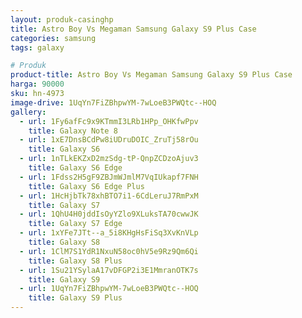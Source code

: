 ```yaml
---
layout: produk-casinghp
title: Astro Boy Vs Megaman Samsung Galaxy S9 Plus Case
categories: samsung
tags: galaxy

# Produk
product-title: Astro Boy Vs Megaman Samsung Galaxy S9 Plus Case
harga: 90000
sku: hn-4973
image-drive: 1UqYn7FiZBhpwYM-7wLoeB3PWQtc--HOQ
gallery:
  - url: 1Fy6afFc9x9KTmmI3LRb1HPp_OHKfwPpv
    title: Galaxy Note 8
  - url: 1xE7DnsBCdPw8iUDruDOIC_ZruTj58rOu
    title: Galaxy S6
  - url: 1nTLkEKZxD2mzSdg-tP-QnpZCDzoAjuv3
    title: Galaxy S6 Edge
  - url: 1Fdss2H5gF9ZBJmWJmlM7VqIUkapf7FNH
    title: Galaxy S6 Edge Plus
  - url: 1HcHjbTk78xhBTO7i1-6CdLeruJ7RmPxM
    title: Galaxy S7
  - url: 1QhU4H0jddIsOyYZlo9XLuksTA70cwwJK
    title: Galaxy S7 Edge
  - url: 1xYFe7JTt--a_5i8KHgHsFiSq3XvKnVLp
    title: Galaxy S8
  - url: 1ClM7S1YdR1NxuN58oc0hV5e9Rz9Qm6Qi
    title: Galaxy S8 Plus
  - url: 1Su21YSylaA17vDFGP2i3E1MmranOTK7s
    title: Galaxy S9
  - url: 1UqYn7FiZBhpwYM-7wLoeB3PWQtc--HOQ
    title: Galaxy S9 Plus
---
```

